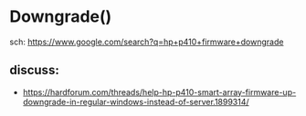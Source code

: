 # Downgrade()
sch: https://www.google.com/search?q=hp+p410+firmware+downgrade

## discuss:
- https://hardforum.com/threads/help-hp-p410-smart-array-firmware-up-downgrade-in-regular-windows-instead-of-server.1899314/
